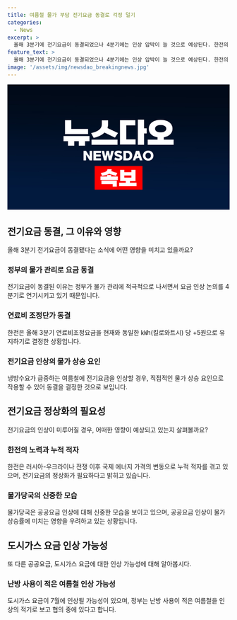 ```yaml
---
title: 여름철 물가 부담 전기요금 동결로 걱정 덜기
categories:
  - News
excerpt: >
  올해 3분기에 전기요금이 동결되었으나 4분기에는 인상 압박이 늘 것으로 예상된다. 한전의 누적적자를 감안하면 추가 인상이 필요하지만, 정부의 물가 관리 정책으로 3분기에는 인상이 미뤄졌다. 한전은 3분기 연료비조정요금을 현재와 동일한 ㎾h 당 +5원으로 유지하게 되었으며, 전기요금 구성 항목 중 다른 부분에 대한 조정은 이뤄지지 않았다. 그러나 4분기에는 인상이 필요한 상황이라는 점이 지적되고 있다. 한전은 전기요금 인상을 촉구하고 있지만, 공공요금 인상에 대해 물가당국은 신중한 입장을 보이고 있으며, 도시가스 요금 인상은 7월 결정 예정이다.
feature_text: >
  올해 3분기에 전기요금이 동결되었으나 4분기에는 인상 압박이 늘 것으로 예상된다. 한전의 누적적자를 감안하면 추가 인상이 필요하지만, 정부의 물가 관리 정책으로 3분기에는 인상이 미뤄졌다. 한전은 3분기 연료비조정요금을 현재와 동일한 ㎾h 당 +5원으로 유지하게 되었으며, 전기요금 구성 항목 중 다른 부분에 대한 조정은 이뤄지지 않았다. 그러나 4분기에는 인상이 필요한 상황이라는 점이 지적되고 있다. 한전은 전기요금 인상을 촉구하고 있지만, 공공요금 인상에 대해 물가당국은 신중한 입장을 보이고 있으며, 도시가스 요금 인상은 7월 결정 예정이다.
image: '/assets/img/newsdao_breakingnews.jpg'
---
```


<p><img src="/assets/img/newsdao_breakingnews.jpg" alt="pcversion 속보" /></p>

<h2 data-ke-size="size26">전기요금 동결, 그 이유와 영향</h2>

<p data-ke-size="size16">올해 3분기 전기요금이 동결됐다는 소식에 어떤 영향을 미치고 있을까요?</p>

<h3>정부의 물가 관리로 요금 동결</h3>

<p data-ke-size="size16">전기요금이 동결된 이유는 정부가 물가 관리에 적극적으로 나서면서 요금 인상 논의를 4분기로 연기시키고 있기 때문입니다.</p>

<h3>연료비 조정단가 동결</h3>

<p data-ke-size="size16">한전은 올해 3분기 연료비조정요금을 현재와 동일한 ㎾h(킬로와트시) 당 +5원으로 유지하기로 결정한 상황입니다.</p>

<h3>전기요금 인상의 물가 상승 요인</h3>

<p data-ke-size="size16">냉방수요가 급증하는 여름철에 전기요금을 인상할 경우, 직접적인 물가 상승 요인으로 작용할 수 있어 동결을 결정한 것으로 보입니다.</p>

<h2 data-ke-size="size26">전기요금 정상화의 필요성</h2>

<p data-ke-size="size16">전기요금의 인상이 미루어질 경우, 어떠한 영향이 예상되고 있는지 살펴볼까요?</p>

<h3>한전의 노력과 누적 적자</h3>

<p data-ke-size="size16">한전은 러시아-우크라이나 전쟁 이후 국제 에너지 가격의 변동으로 누적 적자를 겪고 있으며, 전기요금의 정상화가 필요하다고 밝히고 있습니다.</p>

<h3>물가당국의 신중한 모습</h3>

<p data-ke-size="size16">물가당국은 공공요금 인상에 대해 신중한 모습을 보이고 있으며, 공공요금 인상이 물가상승률에 미치는 영향을 우려하고 있는 상황입니다.</p>

<h2 data-ke-size="size26">도시가스 요금 인상 가능성</h2>

<p data-ke-size="size16">또 다른 공공요금, 도시가스 요금에 대한 인상 가능성에 대해 알아봅시다.</p>

<h3>난방 사용이 적은 여름철 인상 가능성</h3>

<p data-ke-size="size16">도시가스 요금이 7월에 인상될 가능성이 있으며, 정부는 난방 사용이 적은 여름철을 인상의 적기로 보고 협의 중에 있다고 합니다.</p>

